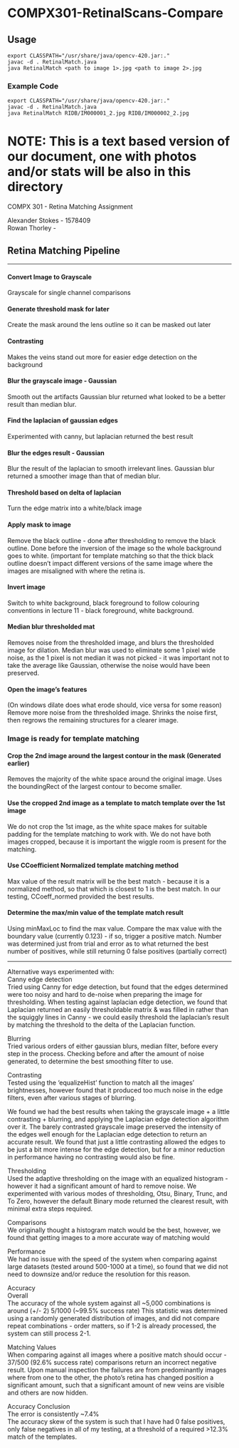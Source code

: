 



# COMPX301-RetinalScans-Compare
## Usage
```
export CLASSPATH="/usr/share/java/opencv-420.jar:."
javac -d . RetinalMatch.java
java RetinalMatch <path to image 1>.jpg <path to image 2>.jpg
```
### Example Code
```
export CLASSPATH="/usr/share/java/opencv-420.jar:."
javac -d . RetinalMatch.java
java RetinalMatch RIDB/IM000001_2.jpg RIDB/IM000002_2.jpg
```



# NOTE: This is a text based version of our document, one with photos and/or stats will be also in this directory

COMPX 301 - Retina Matching Assignment

Alexander Stokes - 1578409\
Rowan Thorley -

## Retina Matching Pipeline

---

#### Convert Image to Grayscale
Grayscale for single channel comparisons

#### Generate threshold mask for later
Create the mask around the lens outline so it can be masked out later

#### Contrasting
Makes the veins stand out more for easier edge detection on the background

#### Blur the grayscale image - Gaussian
Smooth out the artifacts
Gaussian blur returned what looked to be a better result than median blur. 

#### Find the laplacian of gaussian edges
Experimented with canny, but laplacian returned the best result

#### Blur the edges result - Gaussian
Blur the result of the laplacian to smooth irrelevant lines.
Gaussian blur returned a smoother image than that of median blur.

#### Threshold based on delta of laplacian
Turn the edge matrix into a white/black image

#### Apply mask to image
Remove the black outline - done after thresholding to remove the black outline.
Done before the inversion of the image so the whole background goes to white. (important for template matching so that the thick black outline doesn’t impact different versions of the same image where the images are misaligned with where the retina is.

#### Invert image
Switch to white background, black foreground to follow colouring conventions in lecture 11 - black foreground, white background.

#### Median blur thresholded mat
Removes noise from the thresholded image, and blurs the thresholded image for dilation.
Median blur was used to eliminate some 1 pixel wide noise, as the 1 pixel is not median it was not picked - it was important not to take the average like Gaussian, otherwise the noise would have been preserved.

#### Open the image’s features
(On windows dilate does what erode should, vice versa for some reason)
Remove more noise from the thresholded image.
Shrinks the noise first, then regrows the remaining structures for a clearer image.

### Image is ready for template matching

#### Crop the 2nd image around the largest contour in the mask (Generated earlier)
Removes the majority of the white space around the original image. 
Uses the boundingRect of the largest contour to become smaller.

#### Use the cropped 2nd image as a template to match template over the 1st image
We do not crop the 1st image, as the white space makes for suitable padding for the template matching to work with. 
We do not have both images cropped, because it is important the wiggle room is present for the matching.

#### Use CCoefficient Normalized template matching method
Max value of the result matrix will be the best match - because it is a normalized method, so that which is closest to 1 is the best match. 
In our testing, CCoeff_normed provided the best results.

#### Determine the max/min value of the template match result
Using minMaxLoc to find the max value. 
Compare the max value with the boundary value (currently 0.123) - if so, trigger a positive match.
Number was determined just from trial and error as to what returned the best number of positives, while still returning 0 false positives (partially correct)

---

Alternative ways experimented with:\
Canny edge detection\
Tried using Canny for edge detection, but found that the edges determined were too noisy and hard to de-noise when preparing the image for thresholding. When testing against laplacian edge detection, we found that Laplacian returned an easily thresholdable matrix & was filled in rather than the squiggly lines in Canny - we could easily threshold the laplacian’s result by matching the threshold to the delta of the Laplacian function. 

Blurring\
Tried various orders of either gaussian blurs, median filter, before every step in the process. Checking before and after the amount of noise generated, to determine the best smoothing filter to use.

Contrasting\
Tested using the ‘equalizeHist’ function to match all the images’ brightnesses, however found that it produced too much noise in the edge filters, even after various stages of blurring.

We found we had the best results when taking the grayscale image + a little contrasting + blurring, and applying the Laplacian edge detection algorithm over it. 
The barely contrasted grayscale image preserved the intensity of the edges well enough for the Laplacian edge detection to return an accurate result.
We found that just a little contrasting allowed the edges to be just a bit more intense for the edge detection, but for a minor reduction in performance having no contrasting would also be fine.  

Thresholding\
Used the adaptive thresholding on the image with an equalized histogram - however it had a significant amount of hard to remove noise. 
We experimented with various modes of thresholding, Otsu, Binary, Trunc, and To Zero, however the default Binary mode returned the clearest result, with minimal extra steps required.

Comparisons\
We originally thought a histogram match would be the best, however, we found that getting images to a more accurate way of matching would 
 
Performance\
We had no issue with the speed of the system when comparing against large datasets (tested around 500-1000 at a time), so found that we did not need to downsize and/or reduce the resolution for this reason.


Accuracy\
Overall\
The accuracy of the whole system against all ~5,000 combinations is around (+/- 2)  5/1000 
(~99.5% success rate)
This statistic was determined using a randomly generated distribution of images, and did not compare repeat combinations - order matters, so if 1-2 is already processed, the system can still process 2-1.

Matching Values\
When comparing against all images where a positive match should occur - 37/500 (92.6% success rate) comparisons return an incorrect negative result. Upon manual inspection the failures are from predominantly images where from one to the other, the photo’s retina has changed position a significant amount, such that a significant amount of new veins are visible and others are now hidden.

Accuracy Conclusion\
The error is consistently ~7.4%\
The accuracy skew of the system is such that I have had 0 false positives, only false negatives in all of my testing, at a threshold of a required >12.3% match of the templates.


